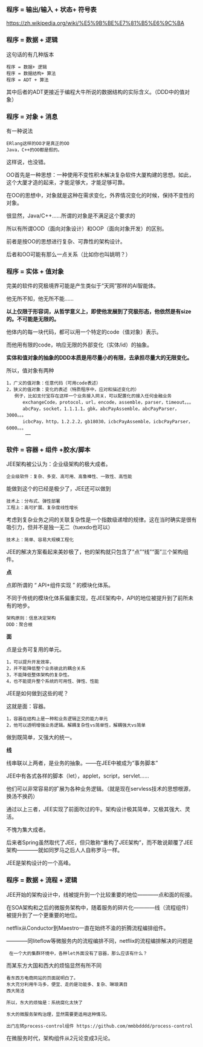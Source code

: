 ### 程序 = 输出/输入 + 状态+ 符号表
https://zh.wikipedia.org/wiki/%E5%9B%BE%E7%81%B5%E6%9C%BA
### 程序 = 数据 + 逻辑

这句话的有几种版本

    程序 = 数据+ 逻辑
    程序 = 数据结构+ 算法
    程序 = ADT + 算法

其中后者的ADT更接近于编程大牛所说的数据结构的实际含义。（DDD中的值对象）

### 程序 = 对象 + 消息

有一种说法

    ERlang这样的OO才是真正的OO
    Java，C++的OO都是假的。

这样说，也没错。

OO首先是一种思想：一种使用不变性积木解决复杂软件大厦构建的思想。如此，这个大厦才造的起来，才能足够大，才能足够可靠。

在OO的思想中，对象就是这种在需求变化，外界情况变化的时候，保持不变性的对象。

很显然，Java/C++……所谓的对象是不满足这个要求的

所以有所谓OOD（面向对象设计）和OOP（面向对象开发）的区别。

前者是按OO的思想进行复杂、可靠性的架构设计。

后者和OO可能有那么一点关系（比如你也叫姚明？）


### 程序 = 实体 + 值对象   

完美的软件的究极境界可能是产生类似于“天网”那样的AI智能体。

他无所不知，他无所不能……

**以上仅限于形容词，从哲学意义上，即使他发展到了究极形态，他依然是有size的。不可能是无限的。**

他体内的每一块代码，都可以用一个特定的code（值对象）表示。

而他用有限的code，响应无限的外部变化（实体/id）的抽象。


**实体和值对象的抽象的DDD本质是用尽量小的有限，去承担尽量大的无限变化。**

所以，值对象有两种

    1，广义的值对象：任意代码（可用code表述）
    2，狭义的值对象：变化的表述（特质程序中，应对和描述变化的）
       例子，比如支付宝存在这样一个业务接入网关，可以配置化的接入任何金融业务
          exchangeCode，protocol，url，encode，assemble，parser，timeout。。。
          abcPay，socket，1.1.1.1，gbk，abcPayAssemble，abcPayParser，3000。。。
          icbcPay，http，1.2.2.2，gb18030，icbcPayAssemble，icbcPayParser，6000。。。
           ……


### 软件 = 容器 + 组件 +胶水/脚本

JEE架构被公认为：企业级架构的极大成者。

    企业级软件：复杂、多变、高可用、高鲁棒性、一致性、高性能

能做到这个的已经是极少了，JEE还可以做到
    
    技术上：分布式、弹性部署
    工程上：高可扩展、复杂度线性增长

考虑到复杂业务之间的关联复杂性是一个指数级递增的规律。这在当时确实是很有吸引力，但并不是独一无二（tuexdo也可以）

    技术上：简单、容易大规模工程化

JEE的解决方案看起来美妙极了，他的架构就只包含了“点”“线”“面”三个架构组件。


**点**

点即所谓的 “ API+组件实现 ” 的模块化体系。

不同于传统的模块化体系偏重实现，在JEE架构中，API的地位被提升到了前所未有的地步。

    架构原则：信息决定架构
    DDD：聚合根

**面**

点是业务可复用的单元。

    1，可以提升开发效率，
    2，并不能降低整个业务彼此的耦合关系
    3，不能降低整体架构的复杂性。
    4，也不能提升整个系统的可用性、弹性、性能

JEE是如何做到这些的呢？

这就是面：容器。

    1，容器在结构上是一种和业务逻辑正交的能力单元
    2，他可以透明增强业务逻辑。解耦复杂性vs简单性，解耦强大vs简单
    
做到既简单，又强大的统一。

**线**

线串联以上两者，是业务的抽象。——在JEE中被成为“事务脚本”

JEE中有各式各样的脚本（let），applet，script，servlet……

他们可以非常容易的扩展为各种业务逻辑。（就是现在servless技术的思想根源，换汤不换药）


通过以上三者，JEE实现了前面吹过的牛。架构设计极其简单，又极其强大、灵活。

不愧为集大成者。

后来者Spring虽然取代了JEE，但只敢称“重构了JEE架构”，而不敢说颠覆了JEE架构————就如同罗马之后人人自称罗马一样。

JEE是架构设计的一个高峰。


### 程序  = 数据 + 流程 + 逻辑

JEE开始的架构设计中，线被提升到一个比较重要的地位————点和面的衔接。

在SOA架构和之后的微服务架构中，随着服务的碎片化————线（流程组件）被提升到了一个更重要的地位。

netflix从Conductor到Maestro一直在始终不渝的折腾流程编排组件。 

————同liteflow等微服务内的流程编排不同，netflix的流程编排解决的问题是

     在一个大的集群环境中，各种let外面没有了容器，那么应该有什么？

而某东方大国和西大的烦恼显然有所不同

    看东西方电商网站的页面就明白了。
    东大充分利用牛马多，便宜、走的是功能多、复杂、琳琅满目
    西大简洁
    
    所以，东大的烦恼是：系统腐化太快了
    
    东大的微服务架构治理，显然需要更适用这种情况。
    
    出门左转process-control组件 https://github.com/mmbbdddd/process-control


在微服务时代，架构组件从2元论变成3元论。






